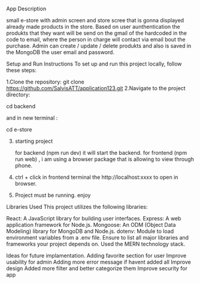 App Description 

small e-store with admin screen and store scree that is gonna displayed already made products in the store. Based on user aunthentication the produkts that they want will be send on the gmail of the hardcoded in the code to email, where the person in charge will contact via email bout the purchase. Admin can create / update / delete produkts and also is saved in the MongoDB the user email and password.

Setup and Run Instructions
To set up and run this project locally, follow these steps:

1.Clone the repository:
  git clone https://github.com/SalvisATT/application123.git
2.Navigate to the project directory:

  cd backend

  and in new terminal :

  cd e-store

3. starting project

   for backend (npm run dev) it will start the backend.
   for frontend (npm run web) , i am using a browser package that is allowing to view through phone.

4. ctrl + click in frontend terminal the http://localhost:xxxx to open in browser.
5. Project must be running. enjoy

Libraries Used
  This project utilizes the following libraries:
  
  React: A JavaScript library for building user interfaces.
  Express: A web application framework for Node.js.
  Mongoose: An ODM (Object Data Modeling) library for MongoDB and Node.js.
  dotenv: Module to load environment variables from a .env file.
  Ensure to list all major libraries and frameworks your project depends on.
  Used the MERN technology stack.

Ideas for future implamentation.
  Adding favorite section for user
  Improve usability for admin
  Adding more error message if havent added all
  Improve design
  Added more filter and better categorize them
  Improve security for app
